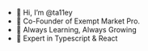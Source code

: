 - 👋  Hi, I’m @ta11ey
- 👀  Co-Founder of Exempt Market Pro.
- 🌱  Always Learning, Always Growing
- 💞️  Expert in Typescript & React 
